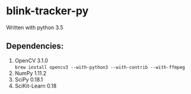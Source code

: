 # blink-tracker-py

Written with python 3.5

## Dependencies:
1. OpenCV       3.1.0<br>
```brew install opencv3 --with-python3 --with-contrib --with-ffmpeg```
2. NumPy        1.11.2
3. SciPy        0.18.1
4. SciKit-Learn 0.18
